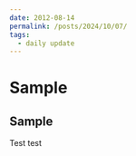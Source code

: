 ```yaml
---
date: 2012-08-14
permalink: /posts/2024/10/07/
tags:
  - daily update
---
```


# Sample

## Sample

Test test